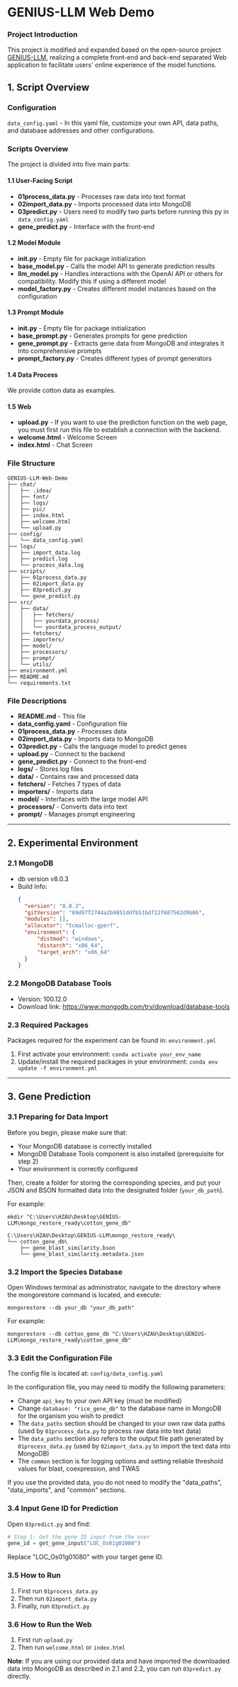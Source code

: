 # GENIUS-LLM Web Demo

### Project Introduction

This project is modified and expanded based on the open-source project  [GENIUS-LLM](https://github.com/yimengzhiyan/GENIUS-LLM), 
realizing a complete front-end and back-end separated Web application to facilitate users' online experience of the model functions.

## 1. Script Overview

### Configuration
`data_config.yaml` - In this yaml file, customize your own API, data paths, and database addresses and other configurations.

### Scripts Overview
The project is divided into five main parts:

#### 1.1 User-Facing Script
- **01process_data.py** - Processes raw data into text format
- **02import_data.py** - Imports processed data into MongoDB
- **03predict.py** - Users need to modify two parts before running this py in `data_config.yaml`
- **gene_predict.py** - Interface with the front-end
#### 1.2 Model Module
- **__init__.py** - Empty file for package initialization
- **base_model.py** - Calls the model API to generate prediction results
- **llm_model.py** - Handles interactions with the OpenAI API or others for compatibility. Modify this if using a different model
- **model_factory.py** - Creates different model instances based on the configuration

#### 1.3 Prompt Module
- **__init__.py** - Empty file for package initialization
- **base_prompt.py** - Generates prompts for gene prediction
- **gene_prompt.py** - Extracts gene data from MongoDB and integrates it into comprehensive prompts
- **prompt_factory.py** - Creates different types of prompt generators

#### 1.4 Data Process
We provide cotton data as examples.

#### 1.5 Web
- **upload.py** - If you want to use the prediction function on the web page, you must first run this file to establish a connection with the backend.
- **welcome.html** - Welcome Screen
- **index.html** - Chat Screen

### File Structure
```
GENIUS-LLM-Web-Demo
├── chat/               
│   ├── .idea/          
│   ├── font/           
│   ├── logs/           
│   ├── pic/            
│   ├── index.html      
│   ├── welcome.html    
│   └── upload.py       
├── config/
│   └── data_config.yaml 
├── logs/               
│   ├── import_data.log  
│   ├── predict.log      
│   └── process_data.log     
├── scripts/            
│   ├── 01process_data.py 
│   ├── 02import_data.py  
│   ├── 03predict.py     
│   └── gene_predict.py
├── src/                
│   ├── data/           
│   │   ├── fetchers/      
│   │   ├── yourdata_process/  
│   │   └── yourdata_process_output/ 
│   ├── fetchers/       
│   ├── importers/      
│   ├── model/          
│   ├── processors/     
│   ├── prompt/         
│   └── utils/              
├── environment.yml                
├── README.md           
└── requirements.txt    
```

### File Descriptions
- **README.md** - This file
- **data_config.yaml** - Configuration file
- **01process_data.py** - Processes data
- **02import_data.py** - Imports data to MongoDB
- **03predict.py** - Calls the language model to predict genes
- **upload.py** - Connect to the backend
- **gene_predict.py** - Connect to the front-end
- **logs/** - Stores log files
- **data/** - Contains raw and processed data
- **fetchers/** - Fetches 7 types of data
- **importers/** - Imports data
- **model/** - Interfaces with the large model API
- **processors/** - Converts data into text
- **prompt/** - Manages prompt engineering

---

## 2. Experimental Environment

### 2.1 MongoDB
- db version v8.0.3
- Build Info:
  ```json
  {
    "version": "8.0.3",
    "gitVersion": "89d97f2744a2b9851ddfb51bdf22f687562d9b06",
    "modules": [],
    "allocator": "tcmalloc-gperf",
    "environment": {
        "distmod": "windows",
        "distarch": "x86_64",
        "target_arch": "x86_64"
    }
  }
  ```

### 2.2 MongoDB Database Tools
- Version: 100.12.0
- Download link: https://www.mongodb.com/try/download/database-tools

### 2.3 Required Packages
Packages required for the experiment can be found in: `environment.yml`
1. First activate your environment: `conda activate your_env_name`
2. Update/install the required packages in your environment: `conda env update -f environment.yml`

---

## 3. Gene Prediction

### 3.1 Preparing for Data Import
Before you begin, please make sure that:
- Your MongoDB database is correctly installed
- MongoDB Database Tools component is also installed (prerequisite for step 2)
- Your environment is correctly configured

Then, create a folder for storing the corresponding species, and put your JSON and BSON formatted data into the designated folder (`your_db_path`).

For example:
```
mkdir "C:\Users\HZAU\Desktop\GENIUS-LLM\mongo_restore_ready\cotton_gene_db"

C:\Users\HZAU\Desktop\GENIUS-LLM\mongo_restore_ready\
└── cotton_gene_db\
    ├── gene_blast_similarity.bson
    └── gene_blast_similarity.metadata.json
```

### 3.2 Import the Species Database
Open Windows terminal as administrator, navigate to the directory where the mongorestore command is located, and execute:
```
mongorestore --db your_db "your_db_path"
```

For example:
```
mongorestore --db cotton_gene_db "C:\Users\HZAU\Desktop\GENIUS-LLM\mongo_restore_ready\cotton_gene_db"
```

### 3.3 Edit the Configuration File
The config file is located at: `config/data_config.yaml`

In the configuration file, you may need to modify the following parameters:
- Change `api_key` to your own API key (must be modified)
- Change `database: "rice_gene_db"` to the database name in MongoDB for the organism you wish to predict
- The `data_paths` section should be changed to your own raw data paths (used by `01process_data.py` to process raw data into text data)
- The `data_paths` section also refers to the output file path generated by `01process_data.py` (used by `02import_data.py` to import the text data into MongoDB)
- The `common` section is for logging options and setting reliable threshold values for blast, coexpression, and TWAS

If you use the provided data, you do not need to modify the "data_paths", "data_imports", and "common" sections.

### 3.4 Input Gene ID for Prediction
Open `03predict.py` and find:
```python
# Step 1: Get the gene ID input from the user
gene_id = get_gene_input("LOC_Os01g01080")
```

Replace "LOC_Os01g01080" with your target gene ID.

### 3.5 How to Run
1. First run `01process_data.py`
2. Then run `02import_data.py`
3. Finally, run `03predict.py` 

### 3.6 How to Run the Web
1. First run `upload.py`
2. Then run `welcome.html` or `index.html`

**Note**: If you are using our provided data and have imported the downloaded data into MongoDB as described in 2.1 and 2.2, you can run `03predict.py` directly.
